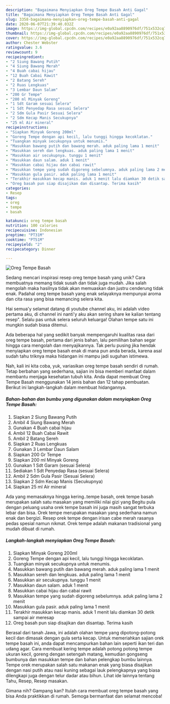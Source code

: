 ```yaml
---
description: "Bagaimana Menyiapkan Oreg Tempe Basah Anti Gagal"
title: "Bagaimana Menyiapkan Oreg Tempe Basah Anti Gagal"
slug: 3358-bagaimana-menyiapkan-oreg-tempe-basah-anti-gagal
date: 2020-06-07T21:39:40.032Z
image: https://img-global.cpcdn.com/recipes/e0a92aa8890976df/751x532cq70/oreg-tempe-basah-foto-resep-utama.jpg
thumbnail: https://img-global.cpcdn.com/recipes/e0a92aa8890976df/751x532cq70/oreg-tempe-basah-foto-resep-utama.jpg
cover: https://img-global.cpcdn.com/recipes/e0a92aa8890976df/751x532cq70/oreg-tempe-basah-foto-resep-utama.jpg
author: Chester Webster
ratingvalue: 3.6
reviewcount: 9
recipeingredient:
- "2 Siung Bawang Putih"
- "4 Siung Bawang Merah"
- "4 Buah cabai hijau"
- "12 Buah Cabai Rawit"
- "2 Batang Sereh"
- "2 Ruas Lengkuas"
- "3 Lembar Daun Salam"
- "200 Gr Tempe"
- "200 ml Minyak Goreng"
- "1 Sdt Garam sesuai Selera"
- "1 Sdt Penyedap Rasa sesuai Selera"
- "2 Sdm Gula Pasir Sesuai Selera"
- "2 Sdm Kecap Manis Secukupnya"
- "25 ml Air mineral"
recipeinstructions:
- "Siapkan Minyak Goreng 200ml"
- "Goreng Tempe dengan api kecil, lalu tunggi hingga kecoklatan."
- "Tuangkan minyak secukupnya untuk menumis."
- "Masukkan bawang putih dan bawang merah. aduk paling lama 1 menit"
- "Masukkan sereh dan lengkuas. aduk paling lama 1 menit"
- "Masukkan air secukupnya. tunggu 1 menit"
- "Masukkan daun salam. aduk 1 menit"
- "Masukkan cabai hijau dan cabai rawit"
- "Masukkan tempe yang sudah digoreng sebelumnya. aduk paling lama 2 menit"
- "Masukkan gula pasir. aduk paling lama 1 menit"
- "Terakhir masukkan kecap manis. aduk 1 menit lalu diamkan 30 detik sampai air meresap"
- "Oreg basah pun siap disajikan dan disantap. Terima kasih"
categories:
- Resep
tags:
- oreg
- tempe
- basah

katakunci: oreg tempe basah 
nutrition: 100 calories
recipecuisine: Indonesian
preptime: "PT31M"
cooktime: "PT51M"
recipeyield: "2"
recipecategory: Dinner

---
```



![Oreg Tempe Basah](https://img-global.cpcdn.com/recipes/e0a92aa8890976df/751x532cq70/oreg-tempe-basah-foto-resep-utama.jpg)

Sedang mencari inspirasi resep oreg tempe basah yang unik? Cara membuatnya memang tidak susah dan tidak juga mudah. Jika salah mengolah maka hasilnya tidak akan memuaskan dan justru cenderung tidak enak. Padahal oreg tempe basah yang enak selayaknya mempunyai aroma dan cita rasa yang bisa memancing selera kita.

Hai semua&#39;y selamat datang di youtube channel aku, ini adalah video pertama aku, di channel ini nanti&#39;y aku akan sering share ke kalian tentang resep&#34;. Selalu pas untuk selera seluruh keluarga! Olahan tempe satu ini mungkin sudah biasa ditemui.

Ada beberapa hal yang sedikit banyak mempengaruhi kualitas rasa dari oreg tempe basah, pertama dari jenis bahan, lalu pemilihan bahan segar hingga cara mengolah dan menyajikannya. Tak perlu pusing jika hendak menyiapkan oreg tempe basah enak di mana pun anda berada, karena asal sudah tahu triknya maka hidangan ini mampu jadi suguhan istimewa.


Nah, kali ini kita coba, yuk, variasikan oreg tempe basah sendiri di rumah. Tetap berbahan yang sederhana, sajian ini bisa memberi manfaat dalam membantu menjaga kesehatan tubuh kita. Anda dapat membuat Oreg Tempe Basah menggunakan 14 jenis bahan dan 12 tahap pembuatan. Berikut ini langkah-langkah dalam membuat hidangannya.

<!--inarticleads1-->

##### Bahan-bahan dan bumbu yang digunakan dalam menyiapkan Oreg Tempe Basah:

1. Siapkan 2 Siung Bawang Putih
1. Ambil 4 Siung Bawang Merah
1. Gunakan 4 Buah cabai hijau
1. Ambil 12 Buah Cabai Rawit
1. Ambil 2 Batang Sereh
1. Siapkan 2 Ruas Lengkuas
1. Gunakan 3 Lembar Daun Salam
1. Siapkan 200 Gr Tempe
1. Siapkan 200 ml Minyak Goreng
1. Gunakan 1 Sdt Garam (sesuai Selera)
1. Sediakan 1 Sdt Penyedap Rasa (sesuai Selera)
1. Ambil 2 Sdm Gula Pasir (Sesuai Selera)
1. Siapkan 2 Sdm Kecap Manis (Secukupnya)
1. Siapkan 25 ml Air mineral


Ada yang memasaknya hingga kering..tempe basah, orek tempe basah merupakan salah satu masakan yang memiliki nilai gizi yang Begitu pula dengan peluang usaha orek tempe basah ini juga masih sangat terbuka lebar dan bisa. Orek tempe merupakan masakan yang sederhana namun enak dan bergizi. Resep orek tempe dengan irisan cabe merah rasanya pedas spesial namun nikmat. Orek tempe adalah makanan tradisional yang mudah dibuat di rumah. 

<!--inarticleads2-->

##### Langkah-langkah menyiapkan Oreg Tempe Basah:

1. Siapkan Minyak Goreng 200ml
1. Goreng Tempe dengan api kecil, lalu tunggi hingga kecoklatan.
1. Tuangkan minyak secukupnya untuk menumis.
1. Masukkan bawang putih dan bawang merah. aduk paling lama 1 menit
1. Masukkan sereh dan lengkuas. aduk paling lama 1 menit
1. Masukkan air secukupnya. tunggu 1 menit
1. Masukkan daun salam. aduk 1 menit
1. Masukkan cabai hijau dan cabai rawit
1. Masukkan tempe yang sudah digoreng sebelumnya. aduk paling lama 2 menit
1. Masukkan gula pasir. aduk paling lama 1 menit
1. Terakhir masukkan kecap manis. aduk 1 menit lalu diamkan 30 detik sampai air meresap
1. Oreg basah pun siap disajikan dan disantap. Terima kasih


Berasal dari tanah Jawa, ini adalah olahan tempe yang dipotong-potong kecil dan dimasak dengan gula serta kecap. Untuk memeriahkan sajian orek tempe basah ini, anda dapat mencampurkan bahan lain seperti ikan teri dan udang agar. Cara membuat kering tempe adalah potong potong tempe ukuran kecil, goreng dengan setengah matang, kemudian gongseng bumbunya dan masukkan tempe dan bahan pelengkap bumbu lainnya. Tempe orek merupakan salah satu makanan enak yang biasa disajikan dengan nasi putih atau nasi kuning sebagai lauk pelengkapnya yang biasa dilengkapi juga dengan telur dadar atau bihun. Lihat ide lainnya tentang Tahu, Resep, Resep masakan. 

Gimana nih? Gampang kan? Itulah cara membuat oreg tempe basah yang bisa Anda praktikkan di rumah. Semoga bermanfaat dan selamat mencoba!
